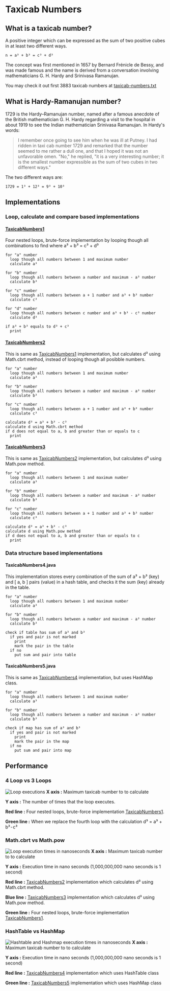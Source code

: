 # Taxicab Numbers

## What is a taxicab number?
A positive integer which can be expressed as the sum of two positive cubes in at least two different ways.

```
n = a³ + b³ = c³ + d³
```

The concept was first mentioned in 1657 by Bernard Frénicle de Bessy, and was made famous and the name is derived from a conversation involving mathematicians G. H. Hardy and Srinivasa Ramanujan.

You may check it out first 3883 taxicab numbers at [taxicab-numbers.txt](taxicab-numbers.txt)

## What is Hardy-Ramanujan number?

1729 is the Hardy–Ramanujan number, named after a famous anecdote of the British mathematician G. H. Hardy regarding a visit to the hospital in about 1919 to see the Indian mathematician Srinivasa Ramanujan. In Hardy's words:

> I remember once going to see him when he was ill at Putney. I had ridden in taxi cab number 1729 and remarked that the number seemed to me rather a dull one, and that I hoped it was not an unfavorable omen. "No," he replied, "it is a very interesting number; it is the smallest number expressible as the sum of two cubes in two different ways."

The two different ways are:

```
1729 = 1³ + 12³ = 9³ + 10³
```

## Implementations

### Loop, calculate and compare based implementations

#### [TaxicabNumbers1](TaxicabNumbers1.java)

Four nested loops, brute-force implementation by looping though all combinations to find where a³ + b³ = c³ + d³

```
for "a" number
  loop though all numbers between 1 and maximum number
  calculate a³

for "b" number
  loop though all numbers between a number and maximum - a³ number
  calculate b³

for "c" number
  loop though all numbers between a + 1 number and a³ + b³ number
  calculate c³

for "d" number
  loop though all numbers between c number and a³ + b³ - c³ number
  calculate d³

if a³ + b³ equals to d³ + c³
  print
```

#### [TaxicabNumbers2](TaxicabNumbers2.java)

This is same as [TaxicabNumbers1](#taxicabnumbers1) implementation, but calculates d³ using Math.cbrt method, instead of looping though all posibble numbers.

```
for "a" number
  loop though all numbers between 1 and maximum number
  calculate a³

for "b" number
  loop though all numbers between a number and maximum - a³ number
  calculate b³

for "c" number
  loop though all numbers between a + 1 number and a³ + b³ number
  calculate c³

calculate d³ = a³ + b³ - c³ 
calculate d using Math.cbrt method
if d does not equal to a, b and greater than or equals to c
  print
```


#### [TaxicabNumbers3](TaxicabNumbers3.java)

This is same as [TaxicabNumbers2](#taxicabnumbers2) implementation, but calculates d³ using Math.pow method.

```
for "a" number
  loop though all numbers between 1 and maximum number
  calculate a³

for "b" number
  loop though all numbers between a number and maximum - a³ number
  calculate b³

for "c" number
  loop though all numbers between a + 1 number and a³ + b³ number
  calculate c³

calculate d³ = a³ + b³ - c³ 
calculate d using Math.pow method
if d does not equal to a, b and greater than or equals to c
  print
```

### Data structure based implementations

#### TaxicabNumbers4.java
This implementation stores every combination of the sum of a³ + b³ (key) and [ a, b ] pairs (value) in a hash table, and checks it the sum (key) already in the table.

```
for "a" number
  loop though all numbers between 1 and maximum number
  calculate a³

for "b" number
  loop though all numbers between a number and maximum - a³ number
  calculate b³

check if table has sum of a³ and b³
  if yes and pair is not marked
    print
    mark the pair in the table
  if no
    put sum and pair into table
```

#### TaxicabNumbers5.java
This is same as [TaxicabNumbers4](#taxicabnumbers4) implementation, but uses HashMap class.

```
for "a" number
  loop though all numbers between 1 and maximum number
  calculate a³

for "b" number
  loop though all numbers between a number and maximum - a³ number
  calculate b³

check if map has sum of a³ and b³
  if yes and pair is not marked
    print
    mark the pair in the map
  if no
    put sum and pair into map
```
## Performance

### 4 Loop vs 3 Loops

![Loop executions](chart-2.png)
**X axis :** Maximum taxicab number to to calculate

**Y axis :** The number of times that the loop executes.

**Red line :** Four nested loops, brute-force implementation [TaxicabNumbers1](#taxicabnumbers1).

**Green line :** When we replace the fourth loop with the calculation d³ = a³ + b³ - c³

### Math.cbrt vs Math.pow

![Loop execution times in nanoseconds](chart-1.png)
**X axis :** Maximum taxicab number to to calculate

**Y axis :** Execution time in nano seconds (1,000,000,000 nano seconds is 1 second)

**Red line :** [TaxicabNumbers2](#taxicabnumbers2) implementation which calculates d³ using Math.cbrt method.

**Blue line :** [TaxicabNumbers3](#taxicabnumbers3) implementation which calculates d³ using Math.pow method.

**Green line :** Four nested loops, brute-force implementation [TaxicabNumbers1](#taxicabnumbers1).

### HashTable vs HashMap

![Hashtable and Hashmap execution times in nanoseconds](chart-3.png)
**X axis :** Maximum taxicab number to to calculate

**Y axis :** Execution time in nano seconds (1,000,000,000 nano seconds is 1 second)

**Red line :** [TaxicabNumbers4](#taxicabnumbers4) implementation which uses HashTable class

**Green line :** [TaxicabNumbers5](#taxicabnumbers5) implementation which uses HashMap class
